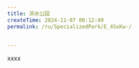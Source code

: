 ```yaml
---
title: 滨水公园
createTime: 2024-11-07 00:12:49
permalink: /ru/SpecializedPark/E_4SxKw-/


---
```


xxxx